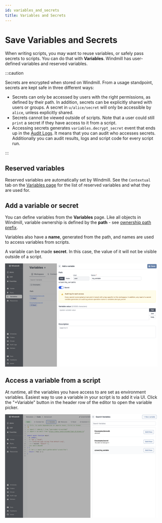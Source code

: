 ```yaml
---
id: variables_and_secrets
title: Variables and Secrets
---
```


# Save Variables and Secrets

When writing scripts, you may want to reuse variables, or safely pass secrets to
scripts. You can do that with **Variables**. Windmill has user-defined variables
and reserved variables.

:::caution

Secrets are encrypted when stored on Windmill. From a usage standpoint, secrets
are kept safe in three different ways:

- Secrets can only be accessed by users with the right permissions, as defined
  by their path. In addition, secrets can be explicitly shared with users or
  groups. A secret in `u/alice/secret` will only be accessible by `alice`,
  unless explicitly shared.
- Secrets cannot be viewed outside of scripts. Note that a user could still
  `print` a secret if they have access to it from a script.
- Accessing secrets generates `variables.decrypt_secret` event that ends up in
  the [Audit Logs](https://app.windmill.dev/audit_logs). It means that you can
  audit who accesses secrets. Additionally you can audit results, logs and
  script code for every script run.

:::

## Reserved variables

Reserved variables are automatically set by Windmill. See the `Contextual` tab
on the [Variables page](https://app.windmill.dev/variables) for the list of
reserved variables and what they are used for.

## Add a variable or secret

You can define variables from the **Variables** page. Like all objects in
Windmill, variable ownership is defined by the **path** - see
[ownership path prefix](../../reference/index.md#owner).

Variables also have a **name**, generated from the path, and names are used to
access variables from scripts.

A variable can be made **secret**. In this case, the value of it will not be
visible outside of a script.

<!-- - see [secrets security note](#secrets-security-note). -->

![Add variable](./add_variable.png)

## Access a variable from a script

At runtime, all the variables you have access to are set as environment
variables. Easiest way to use a variable in your script is to add it via UI.
Click the "+Variable" button in the header row of the editor to open the
variable picker.

![Use variable](./use-variable.png)

